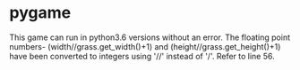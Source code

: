 # pygame






This game can run in python3.6 versions without an error. The floating point numbers-
(width//grass.get_width()+1) and (height//grass.get_height()+1) have been converted to integers using '//' instead of '/'. Refer to line 56.

